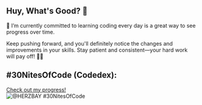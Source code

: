 ## Huy, What's Good? 👋

🌱 I’m currently committed to learning coding every day is a great way to see progress over time.

Keep pushing forward, and you'll definitely notice the changes and improvements in your skills.
Stay patient and consistent—your hard work will pay off! 💪🚀

## #30NitesOfCode (Codedex):
  [Check out my progress!](https://www.codedex.io/@HERZBAY/30-nites-of-code)  
  ![@HERZBAY #30NitesOfCode](https://www.codedex.io/api/petStatus?user=HERZBAY)
